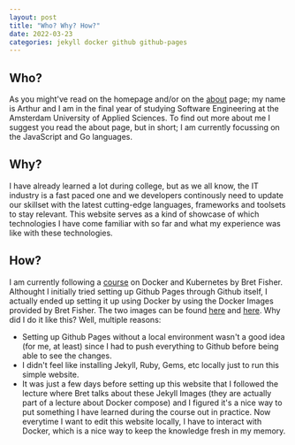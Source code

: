 ```yaml
---
layout: post
title: "Who? Why? How?"
date: 2022-03-23
categories: jekyll docker github github-pages
---
```


## Who?

As you might've read on the homepage and/or on the [about](/about) page; my name is Arthur and I am in the final year of studying Software Engineering at the Amsterdam University of Applied Sciences. To find out more about me I suggest you read the about page, but in short; I am currently focussing on the JavaScript and Go languages.

## Why?

I have already learned a lot during college, but as we all know, the IT industry is a fast paced one and we developers continously need to update our skillset with the latest cutting-edge languages, frameworks and toolsets to stay relevant. This website serves as a kind of showcase of which technologies I have come familiar with so far and what my experience was like with these technologies.

## How?

I am currently following a [course](https://www.udemy.com/course/docker-mastery/) on Docker and Kubernetes by Bret Fisher. Althought I initially tried setting up Github Pages through Github itself, I actually ended up setting it up using Docker by using the Docker Images provided by Bret Fisher. The two images can be found [here](https://hub.docker.com/r/bretfisher/jekyll) and [here](https://hub.docker.com/r/bretfisher/jekyll-serve). Why did I do it like this? Well, multiple reasons:
- Setting up Github Pages without a local environment wasn't a good idea (for me, at least) since I had to push everything to Github before being able to see the changes.
- I didn't feel like installing Jekyll, Ruby, Gems, etc locally just to run this simple website. 
- It was just a few days before setting up this website that I followed the lecture where Bret talks about these Jekyll Images (they are actually part of a lecture about Docker compose) and I figured it's a nice way to put something I have learned during the course out in practice. Now everytime I want to edit this website locally, I have to interact with Docker, which is a nice way to keep the knowledge fresh in my memory.